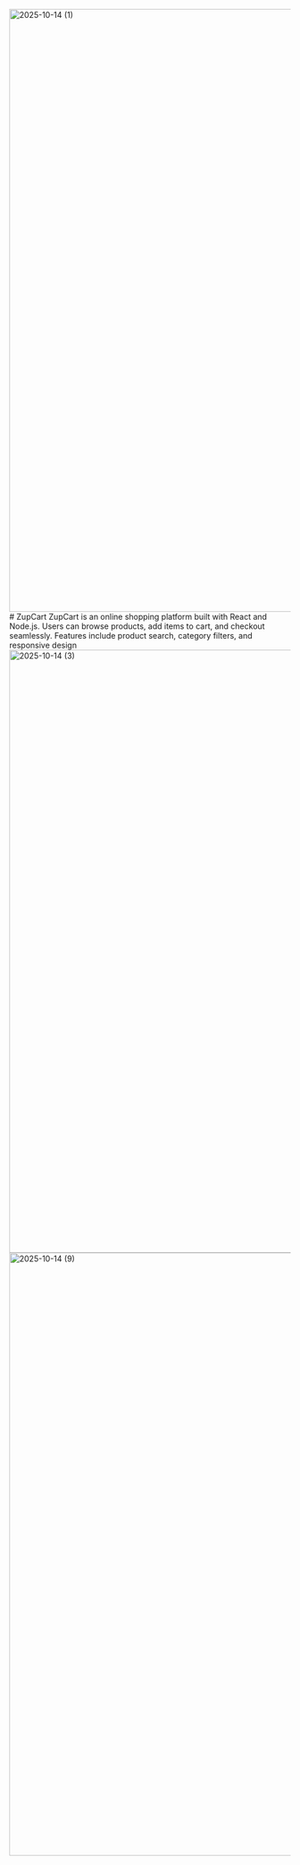 <img width="1920" height="1080" alt="2025-10-14 (1)" src="https://github.com/user-attachments/assets/9ca60101-8ef7-430f-b98c-4437b9badf36" /># ZupCart
ZupCart is an online shopping platform built with React and Node.js. Users can browse products, add items to cart, and checkout seamlessly. Features include product search, category filters, and responsive design
<img width="1920" height="1080" alt="2025-10-14 (3)" src="https://github.com/user-attachments/assets/86f4825c-b697-47e3-b0c9-3d9b190dc472" />
<img width="1920" height="1080" alt="2025-10-14 (9)" src="https://github.com/user-attachments/assets/84a923b9-03b8-4f2b-8fda-17549fef9d7d" />
